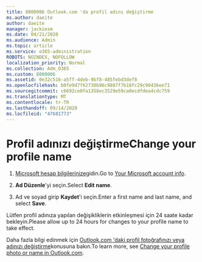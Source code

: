 ```yaml
---
title: 8000006 Outlook.com 'da profil adını değiştirme
ms.author: daeite
author: daeite
manager: jackiesm
ms.date: 04/21/2020
ms.audience: Admin
ms.topic: article
ms.service: o365-administration
ROBOTS: NOINDEX, NOFOLLOW
localization_priority: Normal
ms.collection: Adm_O365
ms.custom: 8000006
ms.assetid: 0e32c516-a5ff-4deb-9bf8-485febd3def8
ms.openlocfilehash: b0fe9d7f62738b96c9887f7b18fc29c90436ee71
ms.sourcegitcommit: c6692ce0fa1358ec3529e59ca0ecdfdea4cdc759
ms.translationtype: MT
ms.contentlocale: tr-TR
ms.lasthandoff: 09/14/2020
ms.locfileid: "47681773"
---
```

# <a name="change-your-profile-name"></a><span data-ttu-id="6e110-102">Profil adınızı değiştirme</span><span class="sxs-lookup"><span data-stu-id="6e110-102">Change your profile name</span></span>

1. <span data-ttu-id="6e110-103">[Microsoft hesap bilgilerinize](https://go.microsoft.com/fwlink/p/?linkid=860841)gidin.</span><span class="sxs-lookup"><span data-stu-id="6e110-103">Go to [Your Microsoft account info](https://go.microsoft.com/fwlink/p/?linkid=860841).</span></span>
    
2. <span data-ttu-id="6e110-104">**Ad Düzenle**'yi seçin.</span><span class="sxs-lookup"><span data-stu-id="6e110-104">Select **Edit name**.</span></span> 
    
3. <span data-ttu-id="6e110-105">Ad ve soyad girip **Kaydet**'i seçin.</span><span class="sxs-lookup"><span data-stu-id="6e110-105">Enter a first name and last name, and select **Save**.</span></span> 
    
<span data-ttu-id="6e110-106">Lütfen profil adınıza yapılan değişikliklerin etkinleşmesi için 24 saate kadar bekleyin.</span><span class="sxs-lookup"><span data-stu-id="6e110-106">Please allow up to 24 hours for changes to your profile name to take effect.</span></span>
  
<span data-ttu-id="6e110-107">Daha fazla bilgi edinmek için [Outlook.com 'daki profil fotoğrafınızı veya adınızı değiştirme](https://go.microsoft.com/fwlink/?linkid=873110)konusuna bakın.</span><span class="sxs-lookup"><span data-stu-id="6e110-107">To learn more, see [Change your profile photo or name in Outlook.com](https://go.microsoft.com/fwlink/?linkid=873110).</span></span>
  

